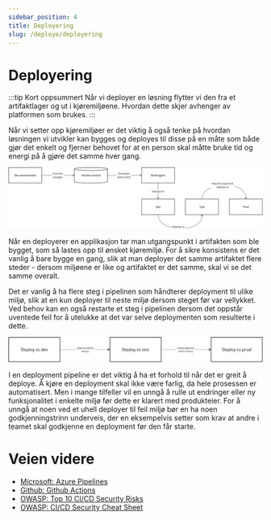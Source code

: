 ```yaml
---
sidebar_position: 4
title: Deployering
slug: /deploye/deployering
---
```


# Deployering
:::tip Kort oppsummert
Når vi deployer en løsning flytter vi den fra et artifaktlager og ut i kjøremiljøene. Hvordan dette skjer avhenger av platformen som brukes. 
:::

Når vi setter opp kjøremiljøer er det viktig å også tenke på hvordan løsningen vi utvikler kan bygges og deployes til disse på en måte som både gjør det enkelt og fjerner behovet for at en person skal måtte bruke tid og energi på å gjøre det samme hver gang. 

![cicd](./cicd.png)

Når en deployerer en applikasjon tar man utgangspunkt i artifakten som ble bygget, som så lastes opp til ønsket kjøremiljø. For å sikre konsistens er det vanlig å bare bygge en gang, slik at man deployer det samme artifaktet flere steder - dersom miljøene er like og artifaktet er det samme, skal vi se det samme overalt. 

Det er vanlig å ha flere steg i pipelinen som håndterer deployment til ulike miljø, slik at en kun deployer til neste miljø dersom steget før var vellykket. Ved behov kan en også restarte et steg i pipelinen dersom det oppstår uventede feil for å utelukke at det var selve deploymenten som resulterte i dette. 

![deployment](./deploy.png)

I en deployment pipeline er det viktig å ha et forhold til når det er greit å deploye. Å kjøre en deployment skal ikke være farlig, da hele prosessen er automatisert. Men i mange tilfeller vil en unngå å rulle ut endringer eller ny funksjonalitet i enkelte miljø før dette er klarert med produkteier. For å unngå at noen ved et uhell deployer til feil miljø bør en ha noen godkjenningstrinn underveis, der en eksempelvis setter som krav at andre i teamet skal godkjenne en deployment før den får starte. 

# Veien videre
* [Microsoft: Azure Pipelines](https://learn.microsoft.com/en-us/azure/devops/pipelines/get-started/pipelines-get-started?view=azure-devops)
* [Github: Github Actions](https://docs.github.com/en/actions)
* [OWASP: Top 10 CI/CD Security Risks](https://owasp.org/www-project-top-10-ci-cd-security-risks/)
* [OWASP: CI/CD Security Cheat Sheet](https://cheatsheetseries.owasp.org/cheatsheets/CI_CD_Security_Cheat_Sheet.html)
